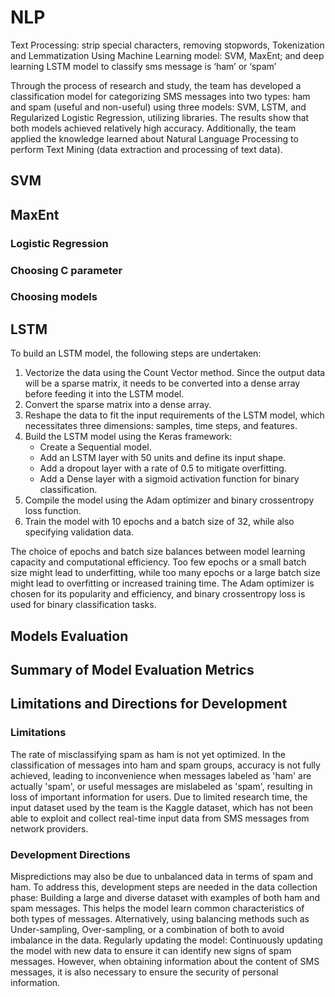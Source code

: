 # NLP
Text Processing: strip special characters, removing stopwords, Tokenization and Lemmatization
Using Machine Learning model: SVM, MaxEnt; and deep learning LSTM  model to classify sms message is ‘ham’ or ‘spam’


Through the process of research and study, the team has developed a classification model for categorizing SMS messages into two types: ham and spam (useful and non-useful) using three models: SVM, LSTM, and Regularized Logistic Regression, utilizing libraries. The results show that both models achieved relatively high accuracy. Additionally, the team applied the knowledge learned about Natural Language Processing to perform Text Mining (data extraction and processing of text data).
## SVM 

## MaxEnt
### Logistic Regression

### Choosing C parameter
### Choosing models

## LSTM

<!DOCTYPE html>
<html lang="en">
<head>
  <meta charset="UTF-8">
  <meta name="viewport" content="width=device-width, initial-scale=1.0">
</head>
<body>
  <p>To build an LSTM model, the following steps are undertaken:</p>
  <ol>
    <li>Vectorize the data using the Count Vector method. Since the output data will be a sparse matrix, it needs to be converted into a dense array before feeding it into the LSTM model.</li>
    <li>Convert the sparse matrix into a dense array.</li>
    <li>Reshape the data to fit the input requirements of the LSTM model, which necessitates three dimensions: samples, time steps, and features.</li>
    <li>Build the LSTM model using the Keras framework:
      <ul>
        <li>Create a Sequential model.</li>
        <li>Add an LSTM layer with 50 units and define its input shape.</li>
        <li>Add a dropout layer with a rate of 0.5 to mitigate overfitting.</li>
        <li>Add a Dense layer with a sigmoid activation function for binary classification.</li>
      </ul>
    </li>
    <li>Compile the model using the Adam optimizer and binary crossentropy loss function.</li>
    <li>Train the model with 10 epochs and a batch size of 32, while also specifying validation data.</li>
  </ol>
  <p>The choice of epochs and batch size balances between model learning capacity and computational efficiency. Too few epochs or a small batch size might lead to underfitting, while too many epochs or a large batch size might lead to overfitting or increased training time. The Adam optimizer is chosen for its popularity and efficiency, and binary crossentropy loss is used for binary classification tasks.</p>
</body>
</html>





## Models Evaluation

## Summary of Model Evaluation Metrics




## Limitations and Directions for Development
### Limitations
The rate of misclassifying spam as ham is not yet optimized. In the classification of messages into ham and spam groups, accuracy is not fully achieved, leading to inconvenience when messages labeled as 'ham' are actually 'spam', or useful messages are mislabeled as 'spam', resulting in loss of important information for users. Due to limited research time, the input dataset used by the team is the Kaggle dataset, which has not been able to exploit and collect real-time input data from SMS messages from network providers.
### Development Directions
Mispredictions may also be due to unbalanced data in terms of spam and ham. To address this, development steps are needed in the data collection phase:
Building a large and diverse dataset with examples of both ham and spam messages. This helps the model learn common characteristics of both types of messages. Alternatively, using balancing methods such as Under-sampling, Over-sampling, or a combination of both to avoid imbalance in the data.
Regularly updating the model: Continuously updating the model with new data to ensure it can identify new signs of spam messages. However, when obtaining information about the content of SMS messages, it is also necessary to ensure the security of personal information.
